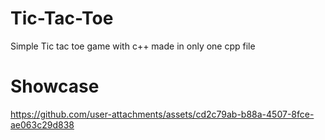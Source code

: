 # Tic-Tac-Toe
Simple Tic tac toe game with c++ made in only one cpp file


# Showcase

https://github.com/user-attachments/assets/cd2c79ab-b88a-4507-8fce-ae063c29d838

